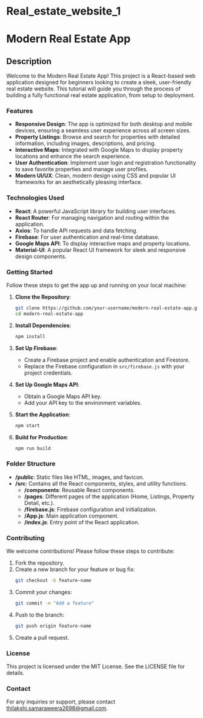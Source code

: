 # Real_estate_website_1
# Modern Real Estate App

## Description

Welcome to the Modern Real Estate App! This project is a React-based web application designed for beginners looking to create a sleek, user-friendly real estate website. This tutorial will guide you through the process of building a fully functional real estate application, from setup to deployment.

### Features

- **Responsive Design**: The app is optimized for both desktop and mobile devices, ensuring a seamless user experience across all screen sizes.
- **Property Listings**: Browse and search for properties with detailed information, including images, descriptions, and pricing.
- **Interactive Maps**: Integrated with Google Maps to display property locations and enhance the search experience.
- **User Authentication**: Implement user login and registration functionality to save favorite properties and manage user profiles.
- **Modern UI/UX**: Clean, modern design using CSS and popular UI frameworks for an aesthetically pleasing interface.

### Technologies Used

- **React**: A powerful JavaScript library for building user interfaces.
- **React Router**: For managing navigation and routing within the application.
- **Axios**: To handle API requests and data fetching.
- **Firebase**: For user authentication and real-time database.
- **Google Maps API**: To display interactive maps and property locations.
- **Material-UI**: A popular React UI framework for sleek and responsive design components.

### Getting Started

Follow these steps to get the app up and running on your local machine:

1. **Clone the Repository**:
   ```bash
   git clone https://github.com/your-username/modern-real-estate-app.git
   cd modern-real-estate-app
   ```

2. **Install Dependencies**:
   ```bash
   npm install
   ```

3. **Set Up Firebase**:
   - Create a Firebase project and enable authentication and Firestore.
   - Replace the Firebase configuration in `src/firebase.js` with your project credentials.

4. **Set Up Google Maps API**:
   - Obtain a Google Maps API key.
   - Add your API key to the environment variables.

5. **Start the Application**:
   ```bash
   npm start
   ```

6. **Build for Production**:
   ```bash
   npm run build
   ```

### Folder Structure

- **/public**: Static files like HTML, images, and favicon.
- **/src**: Contains all the React components, styles, and utility functions.
  - **/components**: Reusable React components.
  - **/pages**: Different pages of the application (Home, Listings, Property Detail, etc.).
  - **/firebase.js**: Firebase configuration and initialization.
  - **/App.js**: Main application component.
  - **/index.js**: Entry point of the React application.

### Contributing

We welcome contributions! Please follow these steps to contribute:

1. Fork the repository.
2. Create a new branch for your feature or bug fix:
   ```bash
   git checkout -b feature-name
   ```
3. Commit your changes:
   ```bash
   git commit -m "Add a feature"
   ```
4. Push to the branch:
   ```bash
   git push origin feature-name
   ```
5. Create a pull request.

### License

This project is licensed under the MIT License. See the LICENSE file for details.

### Contact

For any inquiries or support, please contact thilakshi.samaraweera2698@gmail.com.

